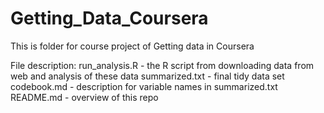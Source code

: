 # Getting_Data_Coursera
This is folder for course project of Getting data in Coursera

File description:
run_analysis.R - the R script from downloading data from web and analysis of these data
summarized.txt - final tidy data set
codebook.md - description for variable names in summarized.txt
README.md - overview of this repo